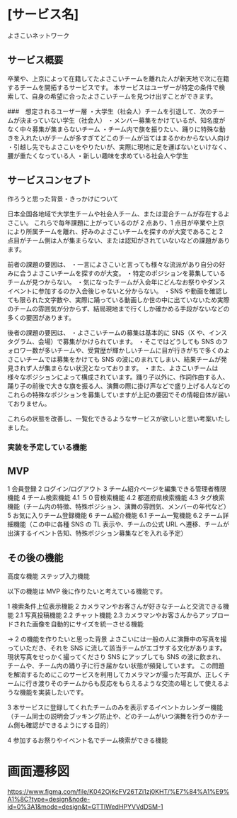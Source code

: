 # [サービス名]

よさこいネットワーク

## サービス概要

卒業や、上京によって在籍してたよさこいチームを離れた人が新天地で次に在籍するチームを開拓するサービスです。
本サービスはユーザーが特定の条件で検索して、自身の希望に合ったよさこいチームを見つけ出すことができます。

###　想定されるユーザー層
・大学生（社会人）チームを引退して、次のチームが決まっていない学生（社会人）
・メンバー募集をかけているが、知名度がなく中々募集が集まらないチーム
・チーム内で旗を振りたい、踊りに特殊な動きを入れたいがチームが多すぎてどこのチームが当てはまるかわからない人向け
・引越し先でもよさこいをやりたいが、実際に現地に足を運ばないといけなく、腰が重たくなっている人
・新しい趣味を求めている社会人や学生

## サービスコンセプト

作ろうと思った背景・きっかけについて

日本全国各地域で大学生チームや社会人チーム、または混合チームが存在するよさこい。
これらで毎年課題に上がっているのが 2 点あり、1 点目が卒業や上京により所属チームを離れ、好みのよさこいチームを探すのが大変であること
2 点目がチーム側は人が集まらない、または認知がされていないなどの課題があります。

前者の課題の要因は、
・一言によさこいと言っても様々な流派があり自分の好みに合うよさこいチームを探すのが大変。
・特定のポジションを募集しているチームが見つからない。
・気になったチームが入会年にどんなお祭りやダンスイベントに参加するのか入会後じゃないと分からない。
・SNS や動画を確認しても限られた文字数や、実際に踊っている動画しか世の中に出ていないため実際のチームの雰囲気が分からず、結局現地まで行くしか確かめる手段がないなどの多くの要因があります。

後者の課題の要因は、
・よさこいチームの募集は基本的に SNS（X や、インスタグラム、会場）で募集がかけられています。
・そこではどうしても SNS のフォロワー数が多いチームや、受賞歴が輝かしいチームに目が行きがちで多くのよさこいチームでは募集をかけても SNS の波にのまれてしまい、結果チームが発見されず人が集まらない状況となっております。
・また、よさこいチームは様々なポジションによって構成されています。踊り子以外に、作詞作曲する人、踊り子の前後で大きな旗を振る人、演舞の際に掛け声などで盛り上げる人などの
これらの特殊なポジションを募集していますが上記の要因でその情報自体が届いておりません。

これらの状態を改善し、一覧化できるようなサービスが欲しいと思い考案いたしました。

### 実装を予定している機能

## MVP

1 会員登録
2 ログイン/ログアウト
3 チーム紹介ページを編集できる管理者権限機能
4 チーム検索機能
4.1 ５０音検索機能
4.2 都道府県検索機能
4.3 タグ検索機能（チーム内の特徴、特殊ポジション、演舞の雰囲気、メンバーの年代など）
5 お気に入りチーム登録機能
6 チーム紹介機能
6.1 チーム一覧機能
6.2 チーム詳細機能（この中に各種 SNS の TL 表示や、チームの公式 URL へ遷移、チームが出演するイベント告知、特殊ポジション募集などを入れる予定）

## その後の機能

高度な機能
ステップ入力機能

以下の機能は MVP 後に作りたいと考えている機能です。

1 検索条件上位表示機能
2 カメラマンやお客さんが好きなチームと交流できる機能
2.1 写真投稿機能
2.2 チャット機能
2.3 カメラマンやお客さんからアップロードされた画像を自動的にサイズを統一させる機能

→ 2 の機能を作りたいと思った背景
よさこいには一般の人に演舞中の写真を撮っていただき、それを SNS に流して該当チームがエゴサする文化があります。
現状写真をせっかく撮ってくださり SNS にアップしても SNS の波に飲まれ、チームや、チーム内の踊り子に行き届かない状態が頻発しています。
この問題を解消するためにこのサービスを利用してカメラマンが撮った写真が、正しくチームに行き渡りそのチームからも反応をもらえるような交流の場として使えるような機能を実装したいです。

3 本サービスに登録してくれたチームのみを表示するイベントカレンダー機能
（チーム同士の説明会ブッキング防止や、どのチームがいつ演舞を行うのかチーム側も確認ができるようにする目的）

4 参加するお祭りやイベント名でチーム検索ができる機能

# 画面遷移図

https://www.figma.com/file/K042OjKcFV26TZi1zj0KHT/%E7%84%A1%E9%A1%8C?type=design&node-id=0%3A1&mode=design&t=GTTIWedHPYVVdDSM-1
